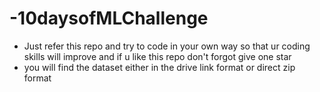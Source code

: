 # -10daysofMLChallenge

* Just refer this repo and try to code in your own way so that ur coding skills will improve and if u like this repo don't forgot give one star 
* you will find the dataset either in the drive link format or direct zip format 
